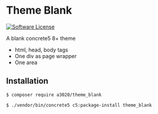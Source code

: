 # Theme Blank
[![Software License][ico-license]](LICENSE.txt)

A blank concrete5 8+ theme

- html, head, body tags
- One div as page wrapper
- One area

## Installation
`$ composer require a3020/theme_blank`

`$ ./vendor/bin/concrete5 c5:package-install theme_blank`


[ico-license]: https://img.shields.io/badge/license-MIT-brightgreen.svg?style=flat-square
